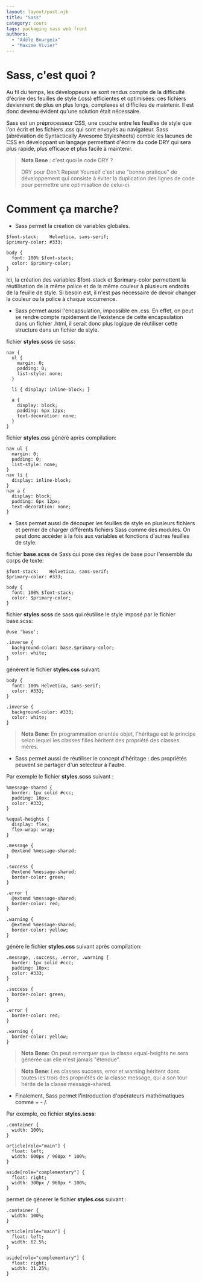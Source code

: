 ```yaml
---
layout: layout/post.njk 
title: "Sass"
category: cours
tags: packaging sass web front
authors:
  - "Adèle Bourgeix"
  - "Maxime Vivier"
---
```

# Sass, c'est quoi ?

Au fil du temps, les développeurs se sont rendus compte de la difficulté d'écrire des feuilles de style (.css) efficientes et optimisées: ces fichiers deviennent de plus en plus longs, complexes et difficiles de maintenir. Il est donc devenu évident qu'une solution était nécessaire. 

Sass est un préprocesseur CSS, une couche entre les feuilles de style que l'on écrit et les fichiers .css qui sont envoyés  au navigateur. Sass (abréviation de Syntactically Awesome Stylesheets) comble les lacunes de CSS en développant un langage permettant d'écrire du code DRY qui sera plus rapide, plus efficace et plus facile à maintenir.


> **Nota Bene** : c'est quoi le code DRY ? 
>
> DRY pour Don't Repeat Yourself c'est une "bonne pratique" de développement qui consiste à éviter la duplication des lignes de code pour permettre une optimisation de celui-ci. 


# Comment ça marche?

+ Sass permet la création de variables globales.
 
~~~ 
$font-stack:    Helvetica, sans-serif;
$primary-color: #333;

body {
  font: 100% $font-stack;
  color: $primary-color;
}
~~~

Ici, la création des variables $font-stack et $primary-color permettent la réutilisation de la même police et de la même couleur à plusieurs endroits de la feuille de style. Si besoin est, il n'est pas nécessaire de devoir changer la couleur ou la police à chaque occurrence. 

+ Sass permet aussi l'encapsulation, impossible en .css. En effet, on peut se rendre compte rapidement de l'existence de cette encapsulation dans un fichier .html, il serait donc plus logique de réutiliser cette structure dans un fichier de style. 

fichier **styles.scss** de sass: 

~~~
nav {
  ul {
    margin: 0;
    padding: 0;
    list-style: none;
  }

  li { display: inline-block; }

  a {
    display: block;
    padding: 6px 12px;
    text-decoration: none;
  }
}
~~~

fichier **styles.css** généré après compilation: 

~~~
nav ul {
  margin: 0;
  padding: 0;
  list-style: none;
}
nav li {
  display: inline-block;
}
nav a {
  display: block;
  padding: 6px 12px;
  text-decoration: none;
}
~~~

+ Sass permet aussi de découper les feuilles de style en plusieurs fichiers et permer de charger différents fichiers Sass comme des modules. On peut donc accéder à la fois aux variables et fonctions d'autres feuilles de style. 

fichier **base.scss** de Sass qui pose des règles de base pour l'ensemble du corps de texte:

~~~
$font-stack:    Helvetica, sans-serif;
$primary-color: #333;

body {
  font: 100% $font-stack;
  color: $primary-color;
}
~~~

fichier **styles.scss** de sass qui réutilise le style imposé par le fichier base.scss:

~~~
@use 'base';

.inverse {
  background-color: base.$primary-color;
  color: white;
}
~~~

génèrent le fichier **styles.css** suivant: 

~~~
body {
  font: 100% Helvetica, sans-serif;
  color: #333;
}

.inverse {
  background-color: #333;
  color: white;
}
~~~

> **Nota Bene**: En programmation orientée objet, l'héritage est le principe selon lequel les classes filles héritent des propriété des classes mères. 

+ Sass permet aussi de réutiliser le concept d'héritage : des propriétés peuvent se partager d'un selecteur à l'autre. 

Par exemple le fichier **styles.scss** suivant : 

~~~
%message-shared {
  border: 1px solid #ccc;
  padding: 10px;
  color: #333;
}

%equal-heights {
  display: flex;
  flex-wrap: wrap;
}

.message {
  @extend %message-shared;
}

.success {
  @extend %message-shared;
  border-color: green;
}

.error {
  @extend %message-shared;
  border-color: red;
}

.warning {
  @extend %message-shared;
  border-color: yellow;
}

~~~

génère le fichier **styles.css** suivant après compilation: 

~~~
.message, .success, .error, .warning {
  border: 1px solid #ccc;
  padding: 10px;
  color: #333;
}

.success {
  border-color: green;
}

.error {
  border-color: red;
}

.warning {
  border-color: yellow;
}
~~~

> **Nota Bene:** On peut remarquer que la classe equal-heights ne sera générée car elle n'est jamais "étendue". 

> **Nota Bene**: Les classes success, error et warning héritent donc toutes les trois des propriétés de la classe message, qui a son tour hérite de la classe message-shared.


+ Finalement, Sass permet l'introduction d'opérateurs mathématiques comme + - /.

Par exemple, ce fichier **styles.scss**: 

~~~
.container {
  width: 100%;
}

article[role="main"] {
  float: left;
  width: 600px / 960px * 100%;
}

aside[role="complementary"] {
  float: right;
  width: 300px / 960px * 100%;
}
~~~

permet de génerer le fichier **styles.css** suivant : 

~~~
.container {
  width: 100%;
}

article[role="main"] {
  float: left;
  width: 62.5%;
}

aside[role="complementary"] {
  float: right;
  width: 31.25%;
}
~~~
